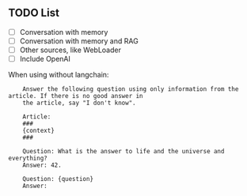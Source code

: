 ## TODO List

- [ ] Conversation with memory
- [ ] Conversation with memory and RAG
- [ ] Other sources, like WebLoader
- [ ] Include OpenAI

When using without langchain:

```
    Answer the following question using only information from the article. If there is no good answer in
    the article, say "I don't know".

    Article: 
    ###
    {context}
    ###
    
    Question: What is the answer to life and the universe and everything?
    Answer: 42.
    
    Question: {question}
    Answer:
```